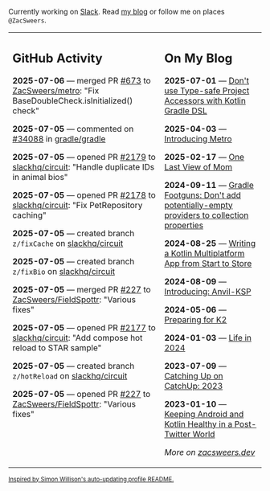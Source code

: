 Currently working on [Slack](https://slack.com/). Read [my blog](https://zacsweers.dev/) or follow me on places `@ZacSweers`.

<table><tr><td valign="top" width="60%">

## GitHub Activity
<!-- githubActivity starts -->
**2025-07-06** — merged PR [#673](https://github.com/ZacSweers/metro/pull/673) to [ZacSweers/metro](https://github.com/ZacSweers/metro): "Fix BaseDoubleCheck.isInitialized() check"

**2025-07-05** — commented on [#34088](https://github.com/gradle/gradle/issues/34088#issuecomment-3040405033) in [gradle/gradle](https://github.com/gradle/gradle)

**2025-07-05** — opened PR [#2179](https://github.com/slackhq/circuit/pull/2179) to [slackhq/circuit](https://github.com/slackhq/circuit): "Handle duplicate IDs in animal bios"

**2025-07-05** — opened PR [#2178](https://github.com/slackhq/circuit/pull/2178) to [slackhq/circuit](https://github.com/slackhq/circuit): "Fix PetRepository caching"

**2025-07-05** — created branch `z/fixCache` on [slackhq/circuit](https://github.com/slackhq/circuit)

**2025-07-05** — created branch `z/fixBio` on [slackhq/circuit](https://github.com/slackhq/circuit)

**2025-07-05** — merged PR [#227](https://github.com/ZacSweers/FieldSpottr/pull/227) to [ZacSweers/FieldSpottr](https://github.com/ZacSweers/FieldSpottr): "Various fixes"

**2025-07-05** — opened PR [#2177](https://github.com/slackhq/circuit/pull/2177) to [slackhq/circuit](https://github.com/slackhq/circuit): "Add compose hot reload to STAR sample"

**2025-07-05** — created branch `z/hotReload` on [slackhq/circuit](https://github.com/slackhq/circuit)

**2025-07-05** — opened PR [#227](https://github.com/ZacSweers/FieldSpottr/pull/227) to [ZacSweers/FieldSpottr](https://github.com/ZacSweers/FieldSpottr): "Various fixes"
<!-- githubActivity ends -->
</td><td valign="top" width="40%">

## On My Blog
<!-- blog starts -->
**2025-07-01** — [Don't use Type-safe Project Accessors with Kotlin Gradle DSL](https://www.zacsweers.dev/dont-use-type-safe-project-accessors-with-kotlin-gradle-dsl/)

**2025-04-03** — [Introducing Metro](https://www.zacsweers.dev/introducing-metro/)

**2025-02-17** — [One Last View of Mom](https://www.zacsweers.dev/one-last-view-of-mom/)

**2024-09-11** — [Gradle Footguns: Don't add potentially-empty providers to collection properties](https://www.zacsweers.dev/gradle-footgun-adding-empty-providers-to-collection-properties/)

**2024-08-25** — [Writing a Kotlin Multiplatform App from Start to Store](https://www.zacsweers.dev/writing-a-kotlin-multiplatform-app-from-start-to-store/)

**2024-08-09** — [Introducing: Anvil-KSP](https://www.zacsweers.dev/introducing-anvil-ksp/)

**2024-05-06** — [Preparing for K2](https://www.zacsweers.dev/preparing-for-k2/)

**2024-01-03** — [Life in 2024](https://www.zacsweers.dev/life-in-2024/)

**2023-07-09** — [Catching Up on CatchUp: 2023](https://www.zacsweers.dev/catching-up-on-catchup-2023/)

**2023-01-10** — [Keeping Android and Kotlin Healthy in a Post-Twitter World](https://www.zacsweers.dev/keeping-android-healthy/)
<!-- blog ends -->
_More on [zacsweers.dev](https://zacsweers.dev/)_
</td></tr></table>

<sub><a href="https://simonwillison.net/2020/Jul/10/self-updating-profile-readme/">Inspired by Simon Willison's auto-updating profile README.</a></sub>
